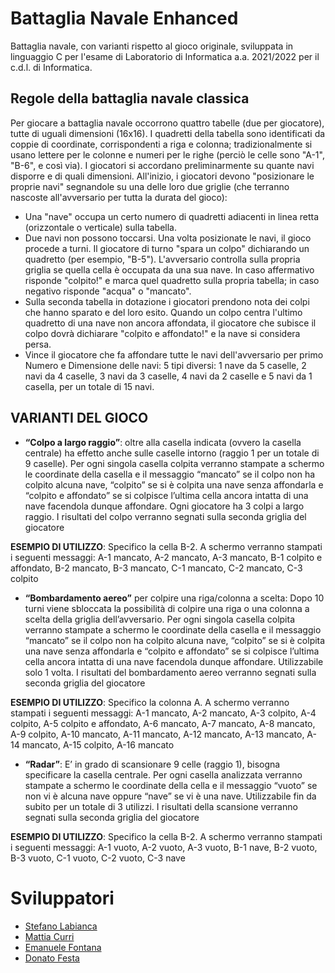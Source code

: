 # Battaglia Navale Enhanced
Battaglia navale, con varianti rispetto al gioco originale, sviluppata in linguaggio C per l'esame di Laboratorio di Informatica a.a. 2021/2022 per il c.d.l. di Informatica.
## Regole della battaglia navale classica
Per giocare a battaglia navale occorrono quattro tabelle (due per giocatore), tutte di uguali 
dimensioni (16x16). I quadretti della tabella sono identificati da coppie di coordinate, corrispondenti 
a riga e colonna; tradizionalmente si usano lettere per le colonne e numeri per le righe (perciò le 
celle sono "A-1", "B-6", e così via). I giocatori si accordano preliminarmente su quante navi disporre 
e di quali dimensioni. All'inizio, i giocatori devono "posizionare le proprie navi" segnandole su una 
delle loro due griglie (che terranno nascoste all'avversario per tutta la durata del gioco):
- Una "nave" occupa un certo numero di quadretti adiacenti in linea retta (orizzontale o verticale) 
sulla tabella.
- Due navi non possono toccarsi. Una volta posizionate le navi, il gioco procede a turni. 
Il giocatore di turno "spara un colpo" dichiarando un quadretto (per esempio, "B-5"). L'avversario 
controlla sulla propria griglia se quella cella è occupata da una sua nave. In caso affermativo 
risponde "colpito!" e marca quel quadretto sulla propria tabella; in caso negativo risponde "acqua" o 
"mancato". 
- Sulla seconda tabella in dotazione i giocatori prendono nota dei colpi che hanno sparato 
e del loro esito. Quando un colpo centra l'ultimo quadretto di una nave non ancora affondata, il 
giocatore che subisce il colpo dovrà dichiarare "colpito e affondato!" e la nave si considera persa. 
- Vince il giocatore che fa affondare tutte le navi dell'avversario per primo
Numero e Dimensione delle navi:
5 tipi diversi: 1 nave da 5 caselle, 2 navi da 4 caselle, 3 navi da 3 caselle, 4 navi da 2 caselle e 5 
navi da 1 casella, per un totale di 15 navi.

## VARIANTI DEL GIOCO
- **“Colpo a largo raggio”**: oltre alla casella indicata (ovvero la casella centrale) ha effetto anche 
sulle caselle intorno (raggio 1 per un totale di 9 caselle). Per ogni singola casella colpita 
verranno stampate a schermo le coordinate della casella e il messaggio “mancato” se il colpo 
non ha colpito alcuna nave, “colpito” se si è colpita una nave senza affondarla e “colpito e 
affondato” se si colpisce l’ultima cella ancora intatta di una nave facendola dunque affondare. 
Ogni giocatore ha 3 colpi a largo raggio. I risultati del colpo verranno segnati sulla seconda 
griglia del giocatore

**ESEMPIO DI UTILIZZO**: Specifico la cella B-2. A schermo verranno stampati i seguenti messaggi: 
A-1 mancato, A-2 mancato, A-3 mancato, B-1 colpito e affondato, B-2 mancato, B-3 mancato, C-1 
mancato, C-2 mancato, C-3 colpito
- **“Bombardamento aereo”** per colpire una riga/colonna a scelta: Dopo 10 turni viene sbloccata 
la possibilità di colpire una riga o una colonna a scelta della griglia dell’avversario. Per ogni 
singola casella colpita verranno stampate a schermo le coordinate della casella e il
messaggio “mancato” se il colpo non ha colpito alcuna nave, “colpito” se si è colpita una nave 
senza affondarla e “colpito e affondato” se si colpisce l’ultima cella ancora intatta di una nave 
facendola dunque affondare. Utilizzabile solo 1 volta. I risultati del bombardamento aereo
verranno segnati sulla seconda griglia del giocatore

**ESEMPIO DI UTILIZZO**: Specifico la colonna A. A schermo verranno stampati i seguenti messaggi: 
A-1 mancato, A-2 mancato, A-3 colpito, A-4 colpito, A-5 colpito e affondato, A-6 mancato, A-7 
mancato, A-8 mancato, A-9 colpito, A-10 mancato, A-11 mancato, A-12 mancato, A-13 mancato, A-14 mancato, A-15 colpito, A-16 mancato
- **“Radar”**: E’ in grado di scansionare 9 celle (raggio 1), bisogna specificare la casella centrale.
Per ogni casella analizzata verranno stampate a schermo le coordinate della cella e il 
messaggio “vuoto” se non vi è alcuna nave oppure “nave” se vi è una nave. Utilizzabile fin 
da subito per un totale di 3 utilizzi. I risultati della scansione verranno segnati sulla seconda 
griglia del giocatore

**ESEMPIO DI UTILIZZO**: Specifico la cella B-2. A schermo verranno stampati i seguenti messaggi: 
A-1 vuoto, A-2 vuoto, A-3 vuoto, B-1 nave, B-2 vuoto, B-3 vuoto, C-1 vuoto, C-2 vuoto, C-3 nave

# Sviluppatori
- [Stefano Labianca](https://github.com/Stefano-Labianca) 
- [Mattia Curri](https://github.com/mattiacurri) 
- [Emanuele Fontana](https://github.com/Fonty02)
- [Donato Festa](https://github.com/DonatoFe11) 

